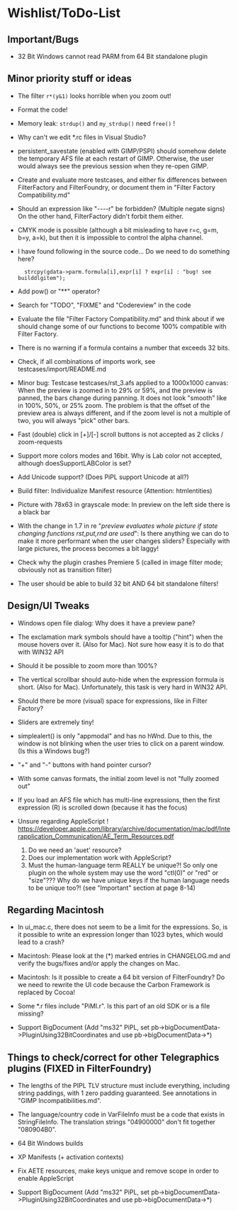
Wishlist/ToDo-List
==================

Important/Bugs
--------------

* 32 Bit Windows cannot read PARM from 64 Bit standalone plugin


Minor priority stuff or ideas
-----------------------------

* The filter `r*(y&1)` looks horrible when you zoom out!

* Format the code!

* Memory leak: `strdup()` and `my_strdup()` need `free()` !

* Why can't we edit *.rc files in Visual Studio?

* persistent_savestate (enabled with GIMP/PSPI) should somehow delete the temporary AFS file at each restart of GIMP. Otherwise, the user would always see the previous session when they re-open GIMP.

* Create and evaluate more testcases, and either fix differences between FilterFactory and FilterFoundry, or document them in "Filter Factory Compatibility.md"

* Should an expression like "----r" be forbidden? (Multiple negate signs) On the other hand, FilterFactory didn't forbit them either.
  
* CMYK mode is possible (although a bit misleading to have r=c, g=m, b=y, a=k), but then it is impossible to control the alpha channel.

* I have found following in the source code... Do we need to do something here?

        strcpy(gdata->parm.formula[i],expr[i] ? expr[i] : "bug! see builddlgitem");

* Add pow() or "**" operator?

* Search for "TODO", "FIXME" and "Codereview" in the code

* Evaluate the file "Filter Factory Compatibility.md" and think about if we should change some of our functions to become 100% compatible with Filter Factory.

* There is no warning if a formula contains a number that exceeds 32 bits.

* Check, if all combinations of imports work, see testcases/import/README.md

* Minor bug: Testcase testcases/rst_3.afs applied to a 1000x1000 canvas: When the preview is zoomed in to 29% or 59%, and the preview is panned, the bars change during panning. It does not look "smooth" like in 100%, 50%, or 25% zoom. The problem is that the offset of the preview area is always different, and if the zoom level is not a multiple of two, you will always "pick" other bars.

* Fast (double) click in [+]/[-] scroll buttons is not accepted as 2 clicks / zoom-requests

* Support more colors modes and 16bit. Why is Lab color not accepted, although doesSupportLABColor is set?

* Add Unicode support? (Does PiPL support Unicode at all?)

* Build filter: Individualize Manifest resource (Attention: htmlentities)

* Picture with 78x63 in grayscale mode: In preview on the left side there is a black bar

* With the change in 1.7 in re "*preview evaluates whole picture if state changing functions rst,put,rnd are used*": Is there anything we can do to make it more performant when the user changes sliders? Especially with large pictures, the process becomes a bit laggy!

* Check why the plugin crashes Premiere 5 (called in image filter mode; obviously not as transition filter)

* The user should be able to build 32 bit AND 64 bit standalone filters!


Design/UI Tweaks
----------------

* Windows open file dialog: Why does it have a preview pane?

* The exclamation mark symbols should have a tooltip ("hint") when the mouse hovers over it. (Also for Mac). Not sure how easy it is to do that with WIN32 API

* Should it be possible to zoom more than 100%?

* The vertical scrollbar should auto-hide when the expression formula is short. (Also for Mac). Unfortunately, this task is very hard in WIN32 API.

* Should there be more (visual) space for expressions, like in Filter Factory?

* Sliders are extremely tiny!

* simplealert() is only "appmodal" and has no hWnd. Due to this, the window is not blinking when the user tries to click on a parent window. (Is this a Windows bug?)

* "+" and "-" buttons with hand pointer cursor?

* With some canvas formats, the initial zoom level is not "fully zoomed out"

* If you load an AFS file which has multi-line expressions, then the first expression (R) is scrolled down (because it has the focus)

* Unsure regarding AppleScript !
	https://developer.apple.com/library/archive/documentation/mac/pdf/Interapplication_Communication/AE_Term_Resources.pdf
	1. Do we need an 'auet' resource?
	2. Does our implementation work with AppleScript?
	3. Must the human-language term REALLY be unique?! So only one plugin on the whole system may use the word "ctl(0)" or "red" or "size"??? Why do we have unique keys if the human language needs to be unique too?!  (see "Important" section at page 8-14)


Regarding Macintosh
-------------------

* In ui_mac.c, there does not seem to be a limit for the expressions. So, is it possible to write an expression longer than 1023 bytes, which would lead to a crash?

* Macintosh: Please look at the (*) marked entries in CHANGELOG.md and verify the bugs/fixes and/or apply the changes on Mac.

* Macintosh: Is it possible to create a 64 bit version of FilterFoundry? Do we need to rewrite the UI code because the Carbon Framework is replaced by Cocoa!

* Some *.r files include "PiMI.r". Is this part of an old SDK or is a file missing?

* Support BigDocument (Add "ms32" PiPL, set pb->bigDocumentData->PluginUsing32BitCoordinates and use pb->bigDocumentData->*)


Things to check/correct for other Telegraphics plugins (FIXED in FilterFoundry)
------------------------------------------------------

* The lengths of the PIPL TLV structure must include everything, including string paddings, with 1 zero padding guaranteed. See annotations in "GIMP Incompatibilities.md".

* The language/country code in VarFileInfo must be a code that exists in StringFileInfo. The translation strings "04900000" don't fit together "080904B0".

* 64 Bit Windows builds

* XP Manifests (+ activation contexts)

* Fix AETE resources, make keys unique and remove scope in order to enable AppleScript

* Support BigDocument (Add "ms32" PiPL, set pb->bigDocumentData->PluginUsing32BitCoordinates and use pb->bigDocumentData->*)
